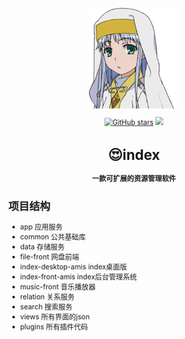 <p align="center"><img width="180" src="./images/logo.png" alt="logo"></p>

<p align="center">
  <a href="https://github.com/xiaoyou-bilibili/index"><img src="https://img.shields.io/github/stars/xiaoyou-bilibili/index?logo=ReverbNation&logoColor=rgba(255,255,255,.6)" alt="GitHub stars"></a>
   <a href="https://github.com/xiaoyou-bilibili/index"> <img src="https://badgen.net/github/forks/xiaoyou-bilibili/index?icon=github"></a>
<h1 align="center">😍index</h1>
<h4 align="center">一款可扩展的资源管理软件</h4>

## 项目结构
- app 应用服务
- common 公共基础库
- data 存储服务
- file-front 网盘前端
- index-desktop-amis index桌面版
- index-front-amis index后台管理系统
- music-front 音乐播放器
- relation 关系服务
- search 搜索服务
- views 所有界面的json
- plugins 所有插件代码
